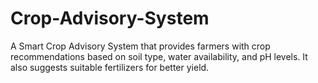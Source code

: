 # Crop-Advisory-System
A Smart Crop Advisory System that provides farmers with crop recommendations based on soil type, water availability, and pH levels. It also suggests suitable fertilizers for better yield.
